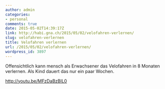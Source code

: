 ```yaml
---
author: admin
categories:
- personal
comments: true
date: 2015-05-02T14:39:17Z
link: http://habi.gna.ch/2015/05/02/velofahren-verlernen/
slug: velofahren-verlernen
title: Velofahren verlernen
url: /2015/05/02/velofahren-verlernen/
wordpress_id: 3897
---
```


Offensichtlich kann mensch als Erwachsener das Velofahren in 8 Monaten verlernen.
Als Kind dauert das nur ein paar Wochen.

http://youtu.be/MFzDaBzBlL0
